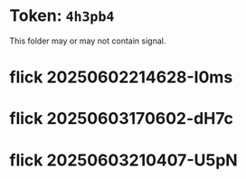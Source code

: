 # Token: `4h3pb4`

This folder may or may not contain signal.
# flick 20250602214628-I0ms
# flick 20250603170602-dH7c
# flick 20250603210407-U5pN
